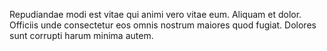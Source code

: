 Repudiandae modi est vitae qui animi vero vitae eum. Aliquam et dolor. Officiis unde consectetur eos omnis nostrum maiores quod fugiat. Dolores sunt corrupti harum minima autem.